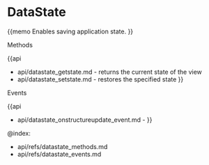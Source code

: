 DataState 
=============

{{memo Enables saving application state. }}





<div class='h2'>Methods</div>

{{api
- api/datastate_getstate.md - returns the current state of the view
- api/datastate_setstate.md - restores the specified state
}}


<div class='h2'>Events</div>


{{api
- api/datastate_onstructureupdate_event.md - 
}}





@index:
- api/refs/datastate_methods.md
- api/refs/datastate_events.md

